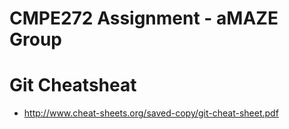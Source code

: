 # CMPE272 Assignment - aMAZE Group


# Git Cheatsheat
- http://www.cheat-sheets.org/saved-copy/git-cheat-sheet.pdf
